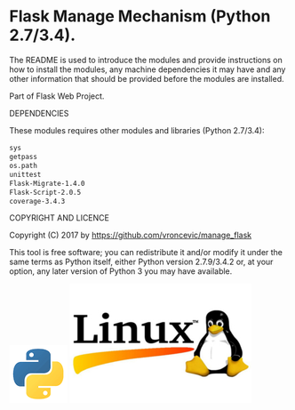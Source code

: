 Flask Manage Mechanism (Python 2.7/3.4).
================================================================================

The README is used to introduce the modules and provide instructions on
how to install the modules, any machine dependencies it may have and any
other information that should be provided before the modules are installed.

Part of Flask Web Project.

DEPENDENCIES

These modules requires other modules and libraries (Python 2.7/3.4):

	sys
	getpass
	os.path
	unittest
	Flask-Migrate-1.4.0
	Flask-Script-2.0.5
	coverage-3.4.3

COPYRIGHT AND LICENCE

Copyright (C) 2017 by https://github.com/vroncevic/manage_flask

This tool is free software; you can redistribute it and/or modify
it under the same terms as Python itself, either Python version 2.7.9/3.4.2 or,
at your option, any later version of Python 3 you may have available.

![alt tag](https://raw.githubusercontent.com/vroncevic/manage_flask/master/python_logo.png)
![alt tag](https://raw.githubusercontent.com/vroncevic/manage_flask/master/linux_logo.jpg)

